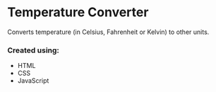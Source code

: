 # Temperature Converter
Converts temperature (in Celsius, Fahrenheit or Kelvin) to other units.



### Created using: ###
- HTML
- CSS
- JavaScript
